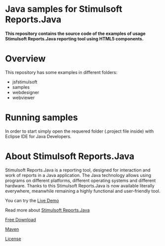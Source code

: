 # Java samples for Stimulsoft Reports.Java

#### This repository contains the source code of the examples of usage Stimulsoft Reports.Java reporting tool using HTML5 components.

# Overview
This repository has some examples in different folders:
* jsfstimulsoft
* samples
* webdesigner
* webviewer

# Running samples
In order to start simply open the requered folder (.project file inside) with Eclipse IDE for Java Developers.

# About Stimulsoft Reports.Java
Stimulsoft Reports.Java is a reporting tool, designed for interaction and work of reports in a Java application. The Java technology allows using programs on different platforms, different operating systems and different hardware. Thanks to this Stimulsoft Reports.Java is now available literally everywhere, meanwhile remaining a highly functional and user-friendly tool.

You can try the [Live Demo](http://demo.stimulsoft.com/#Java)

Read more about [Stimulsoft Reports.Java](https://www.stimulsoft.com/en/products/reports-java)

[Free Download](https://www.stimulsoft.com/en/downloads)

[Maven](https://search.maven.org/#search%7Cgav%7C1%7Cg%3A%22com.stimulsoft%22%20AND%20a%3A%22stimulsoft-reports-libs%22)

[License](LICENSE.md)

